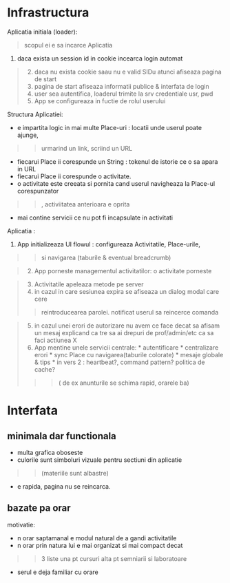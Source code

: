 # Infrastructura #

Aplicatia initiala (loader):
> scopul ei e sa incarce Aplicatia
  1. daca exista un session id in cookie incearca login automat
> 2.  daca nu exista cookie saau nu e valid SIDu atunci afiseaza pagina de start
> 3.	pagina de start afiseaza informatii publice & interfata de login
> 4.  user sea autentifica, loaderul trimite la srv credentiale usr, pwd
> 5.  App se configureaza in fuctie de rolul userului

Structura Aplicatiei:
  * e impartita logic in mai multe Place-uri : locatii unde userul poate ajunge,
> > urmarind un link, scriind un URL
  * fiecarui Place ii corespunde un String : tokenul de istorie ce o sa apara in URL
  * fiecarui Place ii corespunde o activitate.
  * o activitate este creeata si pornita cand userul navigheaza la Place-ul corespunzator
> > , activiitatea anterioara  e oprita
  * mai contine servicii ce nu pot fi incapsulate in activitati

Aplicatia :
  1. App initializeaza UI flowul : configureaza Activitatile, Place-urile,
> > si navigarea (taburile & eventual breadcrumb)

> 2.  App porneste managementul activitatilor: o activitate porneste

> 3.  Activitatile apeleaza metode pe server
> 4.  in cazul in care sesiunea expira se afiseaza un dialog modal care cere
> > reintroducearea parolei. notificat userul sa reincerce comanda

> 5. in cazul unei erori de autorizare nu avem ce face decat sa afisam un mesaj explicand ca tre sa ai
drepuri de prof/admin/etc ca sa faci actiunea X
> 6. App mentine unele servicii centrale:
    * autentificare
    * centralizare erori
    * sync Place cu navigarea(taburile colorate)
    * mesaje globale & tips
    * in vers 2 : heartbeat?, command pattern? politica de cache?
> > > ( de ex anunturile se schima rapid, orarele ba)


# Interfata #

## minimala dar functionala ##
  * multa grafica oboseste
  * culorile sunt simboluri vizuale pentru sectiuni din aplicatie

> > (materiile sunt albastre)
  * e rapida, pagina nu se reincarca.

## bazate pa orar ##
motivatie:
  * n orar saptamanal e modul natural de a gandi activitatile
  * n orar prin natura lui e mai organizat si mai compact decat
> > 3 liste una pt cursuri alta pt semniarii si laboratoare
  * serul e deja familiar cu orare
